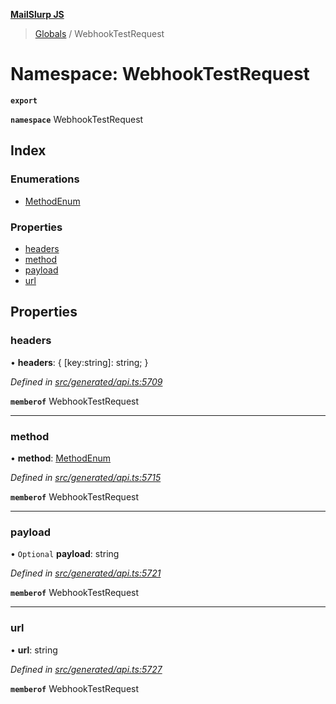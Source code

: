**[MailSlurp JS](../README.md)**

> [Globals](../README.md) / WebhookTestRequest

# Namespace: WebhookTestRequest

**`export`** 

**`namespace`** WebhookTestRequest

## Index

### Enumerations

* [MethodEnum](../enums/webhooktestrequest.methodenum.md)

### Properties

* [headers](webhooktestrequest.md#headers)
* [method](webhooktestrequest.md#method)
* [payload](webhooktestrequest.md#payload)
* [url](webhooktestrequest.md#url)

## Properties

### headers

•  **headers**: { [key:string]: string;  }

*Defined in [src/generated/api.ts:5709](https://github.com/mailslurp/mailslurp-client/blob/67ec74c/src/generated/api.ts#L5709)*

**`memberof`** WebhookTestRequest

___

### method

•  **method**: [MethodEnum](../enums/webhooktestrequest.methodenum.md)

*Defined in [src/generated/api.ts:5715](https://github.com/mailslurp/mailslurp-client/blob/67ec74c/src/generated/api.ts#L5715)*

**`memberof`** WebhookTestRequest

___

### payload

• `Optional` **payload**: string

*Defined in [src/generated/api.ts:5721](https://github.com/mailslurp/mailslurp-client/blob/67ec74c/src/generated/api.ts#L5721)*

**`memberof`** WebhookTestRequest

___

### url

•  **url**: string

*Defined in [src/generated/api.ts:5727](https://github.com/mailslurp/mailslurp-client/blob/67ec74c/src/generated/api.ts#L5727)*

**`memberof`** WebhookTestRequest
